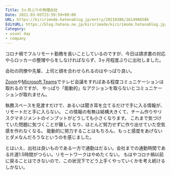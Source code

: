 ```yaml
---
Title: 3ヶ月ぶりの物理出社
Date: 2021-03-05T23:59:59+09:00
URL: https://kiririmode.hatenablog.jp/entry/20210306/1614986586
EditURL: https://blog.hatena.ne.jp/kiririmode/kiririmode.hatenablog.jp/atom/entry/26006613699792198
Category:
- usual day
- company
---
```


コロナ禍でフルリモート勤務を長いことしているのですが、今日は請求書の対応やらロッカーの整理やらをしなければならず、3ヶ月程度ぶりに出社しました。

会社の同僚や先輩、上司と顔を合わせられるのはやっぱり良い。

[Zoom](https://zoom.us/jp-jp/meetings.html)や[Microsoft Teams](https://www.microsoft.com/ja-jp/microsoft-teams/group-chat-software)でテレビ会議をすればある程度コミュニケーションは取れるのですが、
やっぱり「能動的」なアクションを取らないとコミュニケーションが取れません。

執務スペースを見渡すだけで、あるいは聞き耳を立てるだけで手に入る情報が、リモートだと手に入らない。
この情報の有無は結構大きくて、チーム作りやリスクマネジメントのインプットがどうしても小さくなります。
これまで気づけていた問題に気づくことが難しくなり、ほとんど努力せずに作り出せていた空気感を作れなくなる。
能動的に努力することはもちろん、もっと感度をあげないとダメなんだろうなというのを感じました。

とはいえ、出社は良いものである一方で通勤はだるい。会社までの通勤時間である片道1.5時間がつらい。リモートワークはやめたくない。
もはやコロナ禍以前に戻ることはできないので、この状況下でどう上手くやっていくかを考え続けるしかない。
